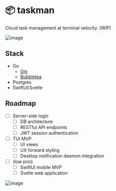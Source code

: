# 📦 taskman

Cloud task management at terminal velocity. (WIP)

![image](https://github.com/user-attachments/assets/e50d9531-4a17-4f80-a026-68b8bb3edfe7)


## Stack

- Go
    - [Gin](https://github.com/gin-gonic/gin)
    - [Bubbletea](https://github.com/charmbracelet/bubbletea)
- Postgres
- SwiftUI/Svelte


## Roadmap

- [ ] Server-side logic
    - [ ] DB architecture
    - [ ] RESTful API endpoints
    - [ ] JWT session authentication

- [ ] TUI MVP
    - [ ] UI views
    - [ ] UX forward styling
    - [ ] Desktop notification daemon integration

- [ ] (low prio)
    - [ ] SwiftUI mobile MVP
    - [ ] Svelte web application

![image](https://github.com/user-attachments/assets/69eebaf9-4b35-4e6f-ade1-33dddda20744)
